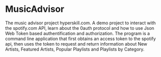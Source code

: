 # MusicAdvisor
The music advisor project hyperskill.com. A demo project to interact with the spotify.com API, learn about the 0auth protocol and how to use Json Web Token based authentification and authorization. The program is a command line application that first obtains an access token to the spotify api, then uses the token to request and return information about New Artists, Featured Artists, Popular Playlists and Playlists by Category.
